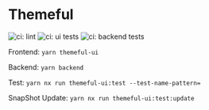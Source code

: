 # Themeful

![ci: lint](https://github.com/themeful/themeful/actions/workflows/ci-lint.yml/badge.svg)
![ci: ui tests](https://github.com/themeful/themeful/actions/workflows/ci-test-ui.yml/badge.svg)
![ci: backend tests](https://github.com/themeful/themeful/actions/workflows/ci-test-backend.yml/badge.svg)

Frontend: `yarn themeful-ui`

Backend: `yarn backend`

Test: `yarn nx run themeful-ui:test --test-name-pattern=`

SnapShot Update: `yarn nx run themeful-ui:test:update`
